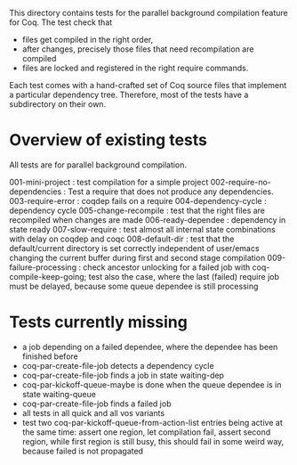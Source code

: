 This directory contains tests for the parallel background
compilation feature for Coq. The test check that
- files get compiled in the right order, 
- after changes, precisely those files that need recompilation
  are compiled
- files are locked and registered in the right require commands.

Each test comes with a hand-crafted set of Coq source files that
implement a particular dependency tree. Therefore, most of the
tests have a subdirectory on their own.

# Overview of existing tests

All tests are for parallel background compilation.

001-mini-project
: test compilation for a simple project
002-require-no-dependencies
: Test a require that does not produce any dependencies.
003-require-error
: coqdep fails on a require
004-dependency-cycle
: dependency cycle
005-change-recompile
: test that the right files are recompiled when changes are made
006-ready-dependee
: dependency in state ready
007-slow-require
: test almost all internal state combinations with delay on
  coqdep and coqc
008-default-dir
: test that the default/current directory is set correctly
  independent of user/emacs changing the current buffer during
  first and second stage compilation
009-failure-processing
: check ancestor unlocking for a failed job with
  coq-compile-keep-going; test also the case, where the last
  (failed) require job must be delayed, because some queue
  dependee is still processing

# Tests currently missing

- a job depending on a failed dependee, where the dependee has
  been finished before
- coq-par-create-file-job detects a dependency cycle
- coq-par-create-file-job finds a job in state waiting-dep
- coq-par-kickoff-queue-maybe is done when the queue dependee is
  in state waiting-queue
- coq-par-create-file-job finds a failed job
- all tests in all quick and all vos variants
- test two coq-par-kickoff-queue-from-action-list entries being
  active at the same time: assert one region, let compilation
  fail, assert second region, while first region is still busy,
  this should fail in some weird way, because failed is not
  propagated
